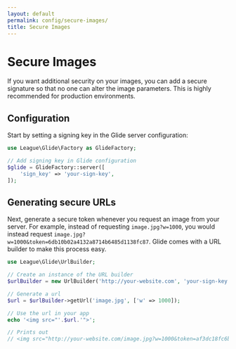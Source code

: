 ```yaml
---
layout: default
permalink: config/secure-images/
title: Secure Images
---
```


# Secure Images

If you want additional security on your images, you can add a secure signature so that no one can alter the image parameters. This is highly recommended for production environments.

## Configuration

Start by setting a signing key in the Glide server configuration:

~~~ php
use League\Glide\Factory as GlideFactory;

// Add signing key in Glide configuration
$glide = GlideFactory::server([
    'sign_key' => 'your-sign-key',
]);
~~~

## Generating secure URLs

Next, generate a secure token whenever you request an image from your server. For example, instead of requesting `image.jpg?w=1000`, you would instead request `image.jpg?w=1000&token=6db10b02a4132a8714b6485d1138fc87`. Glide comes with a URL builder to make this process easy.

~~~ php
use League\Glide\UrlBuilder;

// Create an instance of the URL builder
$urlBuilder = new UrlBuilder('http://your-website.com', 'your-sign-key');

// Generate a url
$url = $urlBuilder->getUrl('image.jpg', ['w' => 1000]);

// Use the url in your app
echo '<img src="'.$url.'">';

// Prints out
// <img src="http://your-website.com/image.jpg?w=1000&token=af3dc18fc6bfb2afb521e587c348b904">
~~~